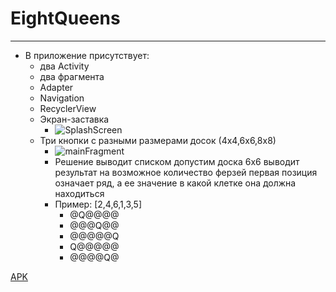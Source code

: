 # EightQueens
_____
+ В приложение присутствует:
    + два Activity
    + два фрагмента 
    + Adapter
    + Navigation
    + RecyclerView
    + Экран-заставка
      + ![SplashScreen](https://lh3.googleusercontent.com/XnDXG8p9u6KAEgT6BklQ4fxWfaAOmGWbtfg_SGFss668F9NmCoz8l3vnoW794zj_2scrAAiNKxjqvPTkZ66p9_eEAb9gWjMNwWfrzc-Oydv7N3eHJAoZMM1EJtcXo_6m6QpOJqrZzbjFHX5eorYdl44Ogvylee8kENtPqITv1Une4AQFOq1H8whU6jWwci-hWak9DIw4cGFIMMHBj5rSZlGDcepfwpfZ2_WYxf1Cc_56ZuI7fo79TkRn1iDZwAbQwE0vtc71gPfw1h_qVJuyGV2EMX_QPJqu6qaP67YBA7MqOSYZxR1gTa9Qo9AE92s5IHrGD44FvPDUQ9a94JHX3a7R--ZHi1l-XWjaVolwQaWkorSRM9Kfq8nKeoMduWnyyRKhhqYfOPd65vbQMOyu2prNjTN3j2maplHYoiF_mua7BeFpKtCGDT0C_T6ZtxCNpRCNOlvu10v-4ZrCeN79Cmp6lLFV7cWaOILM1Zdec1e9HfS4OxZ7IWIASlfVdkmIiyKS_fzESif2sKk_brH4tz1QcYzEfOXvuZhqTe_Yp-Ph-_ccztdKfFmdgsw5klQ8uPNB5BfP68jZolWjWKdrbZokZj2dRuUmTcKNm5NlTSieoY3pOZ2idNIJy_zZbhbKZoBsZ6xelhchnBcvh4OMezbqY_XS1RSVLASBlsh287uVgfJlHOaaWAOXKFh59BLhhxtTPRDHJIUnOTXwlMgd1g=w445-h939-no?authuser=0)
    + Три кнопки с разными размерами досок (4х4,6х6,8х8)
      + ![mainFragment](https://lh3.googleusercontent.com/UA233p1CqiGs1suvJGGmHExu9kt-5Zk5QHUV4DyxhKbi1lUfGK6ZqtovaQtAq2Au1YH6qRFOC_Vfm5oSn50G5GTJ2BSq5dcsVIv_zR4TP-weyDkNymEwLYwSIWsXytaCjNmutmcTdTg7j1bduU3__GaAM5Ct4kT_xLoZzcP7t28Oo__lOgFpNlM-nIAYrjYrp8dqvHqKJMO8o-59OxLLahjTwD3_gKe8h1Nbno_yRlvZWvNif-S66p5puPJV42P1sXsIbNLYuDmJ1lqNJUHdl7KeI5DOQZBIOMmxpdNwlhOQR72szX4f5Z_ckbdYrdof2VW0mtq49rUstnuQ2u0qub1Dm89NZLFr0xYLrP_fokwtlBW3wB8JvHLhN-Hjx2GMSEyDgCsaA9et-2dvC-eFsyLhS3vto5pYf7A_ImPK2W-_fY9pjmqKnxQBGHtEWgavBTXnGjwzmZ4L3wZvzu_jLeuHUrlvlyOhwZOUOfzwoExxyBahF0WpSySIoMHFRNOFoJuZQVlIxlRJ67s80UVCA5oKA-Jqavi-SSMLQg330KGlMMK36IAkhQTiqguV9SF9zLxzIIM8K0aALccDxx5LOwhPfqAWrJQpGcRSny1eqIhw5p5oYcX87e0FDUaQEel8mwkkPIzophPkYBmZhQUa74JxcLqOPEj3xEEA7bqBehRY5ZW_EnGT48a2gvBg_XIx1E9t-zchDr9DnrkLswhH0Q=w529-h939-no?authuser=0)
      + Решение выводит списком
       допустим доска 6х6 выводит результат на возможное количество ферзей
       первая позиция означает ряд, а ее значение в какой клетке она должна находиться
      + Пример: [2,4,6,1,3,5]
        + @Q@@@@
        + @@@Q@@
        + @@@@@Q
        + Q@@@@@
        + @@@@Q@
                               
[APK](https://drive.google.com/file/d/1x8-kz9zXic9DXqDCuGGPhmgiC8zUl2-T/view?usp=sharing)


